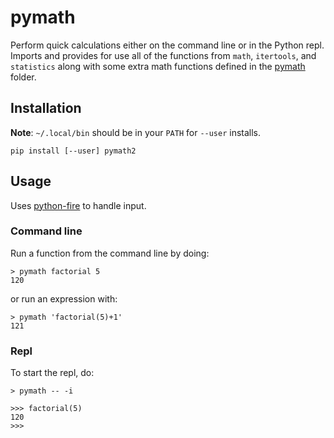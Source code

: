 # pymath

Perform quick calculations either on the command line or in the Python repl. Imports and provides for use all of the functions from `math`, `itertools`, and `statistics` along with some extra math functions defined in the [pymath](https://github.com/cjbassi/pymath/tree/master/pymath) folder.

## Installation

**Note**: `~/.local/bin` should be in your `PATH` for `--user` installs.

```shell
pip install [--user] pymath2
```

## Usage

Uses [python-fire](https://github.com/google/python-fire) to handle input.

### Command line

Run a function from the command line by doing:

```shell
> pymath factorial 5
120
```

or run an expression with:

```
> pymath 'factorial(5)+1'
121
```

### Repl

To start the repl, do:

```shell
> pymath -- -i

>>> factorial(5)
120
>>>
```
